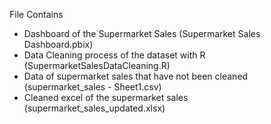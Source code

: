 File Contains
- Dashboard of the Supermarket Sales (Supermarket Sales Dashboard.pbix)
- Data Cleaning process of the dataset with R (SupermarketSalesDataCleaning.R)
- Data of supermarket sales that have not been cleaned (supermarket_sales - Sheet1.csv)
- Cleaned excel of the supermarket sales (supermarket_sales_updated.xlsx)
